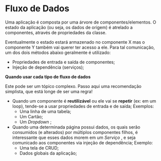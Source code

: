 # Fluxo de Dados

Uma aplicação é composta por uma árvore de componentes/elementos. O estado da aplicação \(ou seja, os dados de origem\) é atrelado a componentes, através de propriedades da classe.

Eventualmente o estado estará armazenado no componente X mas o componente Y também vai querer ter acesso a ele. Para tal comunicação, um dos dois métodos abaixo geralmente é utilizado:

* Propriedades de entrada e saída de componentes;
* Injeção de dependência \(serviços\);

**Quando usar cada tipo de fluxo de dados**

Este pode ser um tópico complexo. Passo aqui uma recomendação simplista, que está longe de ser uma regra!

* Quando um componente é **reutilizável** ou ele vai se **repetir** \(ex: em um loop\), tende-se a usar propriedades de entrada e de saída; Exemplos:
  * Uma linha de uma tabela;
  * Um Cartão;
  * Um _Dropdown_ ;
* Quando uma determinada página possui dados, os quais serão consumidos \(e alterados\) por múltiplos componentes filhos, é interessante que esses dados morem em um _Serviço_ , e seja comunicado aos componentes via injeção de dependência; Exemplo:
  * Uma tela de CRUD;
  * Dados globais da aplicação;

